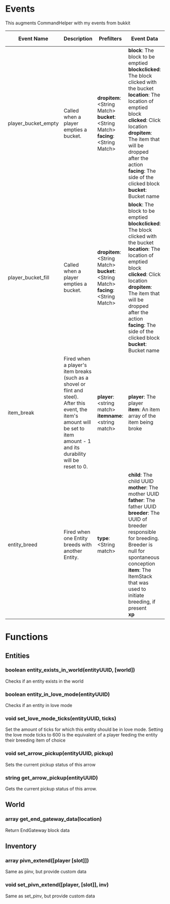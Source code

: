# Events

This augments CommandHelper with my events from bukkit

|**Event Name**| **Description** | **Prefilters** | **Event Data** | **Mutable Fields** |
|---|---|---|---|---|
|player\_bucket\_empty|Called when a player empties a bucket.|**dropitem**: \<String Match\>  <br>**bucket**: \<String Match\>  <br>**facing**: \<String Match\>|**block**: The block to be emptied  <br>**blockclicked**: The block clicked with the bucket  <br>**location**: The location of emptied block  <br>**clicked**: Сlick location  <br>**dropitem**: The item that will be dropped after the action  <br>**facing**: The side of the clicked block  <br>**bucket**: Bucket name| |
|player\_bucket\_fill|Called when a player empties a bucket.|**dropitem**: \<String Match\>  <br>**bucket**: \<String Match\>  <br>**facing**: \<String Match\>|**block**: The block to be emptied  <br>**blockclicked**: The block clicked with the bucket  <br>**location**: The location of emptied block  <br>**clicked**: Сlick location  <br>**dropitem**: The item that will be dropped after the action  <br>**facing**: The side of the clicked block  <br>**bucket**: Bucket name|**dropitem**|
|item\_break|Fired when a player's item breaks (such as a shovel or flint and steel).<br>After this event, the item's amount will be set to item amount - 1 and its durability will be reset to 0.| **player**: \<string match\><br>**itemname**: \<string match\>|**player**: The player<br>**item**: An item array of the item being broke||
|entity\_breed|Fired when one Entity breeds with another Entity.|**type**: \<String match\>|**child**: The child UUID <br> **mother**: The mother UUID <br> **father**: The father UUID <br> **breeder**: The UUID of breeder responsible for breeding. Breeder is null for spontaneous conception <br> **item**: The ItemStack that was used to initiate breeding, if present <br> **xp**| **xp**: the amount of xp to drop|

# Functions

## Entities

### boolean entity_exists_in_world(entityUUID, [world])

Checks if an entity exists in the world

### boolean entity_in_love_mode(entityUUID)

Checks if an entity in love mode

### void set_love_mode_ticks(entityUUID, ticks)

Set the amount of ticks for which this entity should be in love mode. Setting the love mode ticks to 600 is the equivalent of a player feeding the entity their breeding item of choice

### void set_arrow_pickup(entityUUID, pickup)

Sets the current pickup status of this arrow

### string get_arrow_pickup(entityUUID)

Gets the current pickup status of this arrow.

## World

### array get_end_gateway_data(location)

Return EndGateway block data

## Inventory

### array pivn_extend([player [slot]])

Same as pinv, but provide custom data

### void set_pivn_extend([player, [slot]], inv)

Same as set_pinv, but provide custom data


